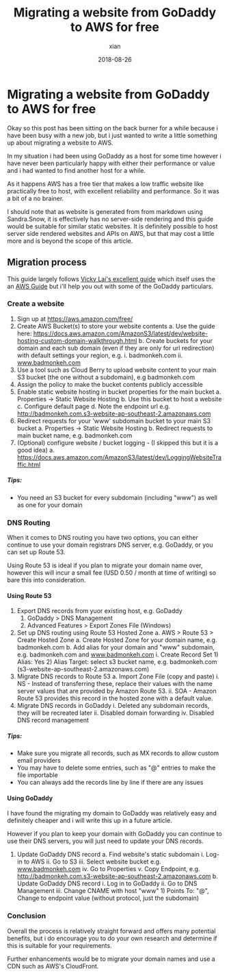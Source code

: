 ﻿---
layout: post
title: Migrating a website from GoDaddy to AWS for free
date: 2018-08-26
author: xian
comments: true
categories: Software Development
tags: web hosting, aws
---

# Migrating a website from GoDaddy to AWS for free

Okay so this post has been sitting on the back burner for a while because i have been busy with a new job, but i just wanted to write a little something up about migrating a website to AWS.

In my situation i had been using GoDaddy as a host for some time however i have never been particularly happy with either their performance or value and i had wanted to find another host for a while.

As it happens AWS has a free tier that makes a low traffic website like practically free to host, with excellent reliability and performance. So it was a bit of a no brainer.

I should note that as website is generated from from markdown using Sandra.Snow, it is effectively has no server-side rendering and this guide would be suitable for similar static websites. It is definitely possible to host server side rendered websites and APIs on AWS, but that may cost a little more and is beyond the scope of this article.

## Migration process

This guide largely follows [Vicky Lai's excellent guide](https://vickylai.io/verbose/aws-static-site) which itself uses the an [AWS Guide](https://docs.aws.amazon.com/AmazonS3/latest/dev/website-hosting-custom-domain-walkthrough.html) but i'll help you out with some of the GoDaddy particulars.

### Create a website 

1. Sign up at https://aws.amazon.com/free/
2. Create AWS Bucket(s) to store your website contents
	a. Use the guide here: https://docs.aws.amazon.com/AmazonS3/latest/dev/website-hosting-custom-domain-walkthrough.html
	b. Create buckets for your domain and each sub domain (even if they are only for url redirection) with default settings your region, e.g.
		i. badmonkeh.com
		ii. www.badmonkeh.com
3. Use a tool such as Cloud Berry to upload website content to your main S3 bucket (the one without a subdomain), e.g badmonkeh.com
4. Assign the policy to make the bucket contents publicly accessible
5. Enable static website hosting in bucket properties for the main bucket
	a. Properties -> Static Website Hosting
	b. Use this bucket to host a website
	c. Configure default page
	d. Note the endpoint url e.g. http://badmonkeh.com.s3-website-ap-southeast-2.amazonaws.com
6. Redirect requests for your 'www' subdomain bucket to your main S3 bucket
	a. Properties -> Static Website Hosting
	b. Redirect requests to main bucket name, e.g. badmonkeh.com
7. (Optional) configure website / bucket logging - (I skipped this but it is a good idea)
	a. https://docs.aws.amazon.com/AmazonS3/latest/dev/LoggingWebsiteTraffic.html

##### Tips:

* You need an S3 bucket for every subdomain (including "www") as well as one for your domain

### DNS Routing

When it comes to DNS routing you have two options, you can either continue to use your domain registrars DNS server, e.g. GoDaddy, or you can set up Route 53. 

Using Route 53 is ideal if you plan to migrate your domain name over, however this will incur a small fee (USD 0.50 / month at time of writing) so bare this into consideration.

#### Using Route 53

1. Export DNS records from yuor existing host, e.g. GoDaddy
    1. GoDaddy > DNS Management
    2. Advanced Features > Export Zones File (Windows)
2. Set up DNS routing using Route 53 Hosted Zone
    a. AWS > Route 53 > Create Hosted Zone
    a. Create Hosted Zone for your domain name, e.g. badmonkeh.com
	b. Add alias for your domain and "www" subdomain, e.g. badmonkeh.com and www.badmonkeh.com
		i. Create Record Set
			1) Alias: Yes
			2) Alias Target: select s3 bucket name, e.g. badmonkeh.com (s3-website-ap-southeast-2.amazonaws.com)
6. Migrate DNS records to Route 53
	a. Import Zone File (copy and paste)
		i. NS - Instead of transferring these, replace their values with the name server values that are provided by Amazon Route 53. 
		ii. SOA - Amazon Route 53 provides this record in the hosted zone with a default value. 
7. Migrate DNS records in GoDaddy
		i. Deleted any subdomain records, they will be recreated later
		ii. Disabled domain forwarding
		iv. Disabled DNS record management 

##### Tips:

* Make sure you migrate all records, such as MX records to allow custom email providers
* You may have to delete some entries, such as "@" entries to make the file importable
* You can always add the records line by line if there are any issues


#### Using GoDaddy 

I have found the migrating my domain to GoDaddy was relatively easy and definitely cheaper and i will write this up in a future article.

However if you plan to keep your domain with GoDaddy you can continue to use their DNS servers, you will just need to update your DNS records.

1. Update GoDaddy DNS record
    a. Find website's static subdomain
		i. Log-in to AWS
		ii. Go to S3
		iii. Select website bucket e.g. www.badmonkeh.com
		iv. Go to Properties
		v. Copy Endpoint, e.g. http://badmonkeh.com.s3-website-ap-southeast-2.amazonaws.com 
	b. Update GoDaddy DNS record
		i. Log in to GoDaddy
		ii. Go to DNS Management
		iii. Change CNAME with host "www"
			1) Points To: "@", Change to endpoint value (without protocol, just the subdomain)

### Conclusion

Overall the process is relatively straight forward and offers many potential benefits, but i do encourage you to do your own research and determine if this is suitable for your requirements. 

Further enhancements would be to migrate your domain names and use a CDN such as AWS's CloudFront.
